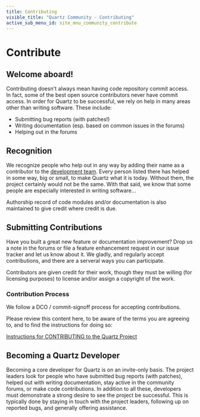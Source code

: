 ```yaml
---
title: Contributing
visible_title: "Quartz Community - Contributing"
active_sub_menu_id: site_mnu_community_contribute
---
```


# Contribute


## Welcome aboard!

Contributing doesn't always mean having code repository commit access. In fact, some of the best open source contributors never have commit access. In order for Quartz to be successful, we rely on help in many areas other than writing software. These include:

* Submitting bug reports (with patches!)
* Writing documentation (esp. based on common issues in the forums)
* Helping out in the forums


## Recognition

We recognize people who help out in any way by adding their name as a contributor to the [development team](team.html). Every person listed there has helped in some way, big or small, to make Quartz what it is today. Without them, the project certainly would not be the same. With that said, we know that some people are especially interested in writing software...

Authorship record of code modules and/or documentation is also maintained to give credit where credit is due.


## Submitting Contributions

Have you built a great new feature or documentation improvement? Drop us a note in the forums or file a feature enhancement request in our issue tracker and let us know about it. We gladly, and regularly accept contributions, and there are a serveral ways you can participate.

Contributors are given credit for their work, though they must be willing (for licensing purposes) to license and/or assign a copyright of the work.  

### Contribution Process

We follow a DCO / commit-signoff process for accepting contributions.  

Please review this content here, to be aware of the terms you are agreeing to, and to find the instructions for doing so:

[Instructions for CONTRIBUTING to the Quartz Project](https://github.com/quartz-scheduler/contributing/blob/main/CONTRIBUTING.md)



## Becoming a Quartz Developer

Becoming a core developer for Quartz is on an invite-only basis. The project leaders look for people who have submitted bug reports (with patches), helped out with writing documentation, stay active in the community forums, or make code contributions. In addition to all these, developers must demonstrate a strong desire to see the project be successful. This is typically done by staying in touch with the project leaders, following up on reported bugs, and generally offering assistance.
